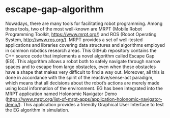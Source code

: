 # escape-gap-algorithm
Nowadays, there are many tools for facilitating robot programming. Among these tools, two of the most well-known are MRPT (Mobile Robot Programming Toolkit, https://www.mrpt.org/) and ROS (Robot Operating System, http://www.ros.org/). MRPT provides a set of well-tested applications and libraries covering data structures and algorithms employed in common robotics research areas.
This GitHub repository contains the C++ source code that implements a novel algorithm called Escape Gap (EG). This algorithm allows a robot both to safely navigate through narrow spaces and to escape from large obstacles, even when these obstacles have a shape that makes very difficult to find a way out. Moreover, all this is done in accordance with the spirit of the reactive/sense-act paradigm, which means that all decisions about the robot’s actions are merely made using local information of the environment.
EG has been integrated into the MRPT application named Holonomic Navigator Demo (https://www.mrpt.org/list-of-mrpt-apps/application-holonomic-navigator-demo/). This application provides a friendly Graphical User Interface to test the EG algorithm in simulation.
